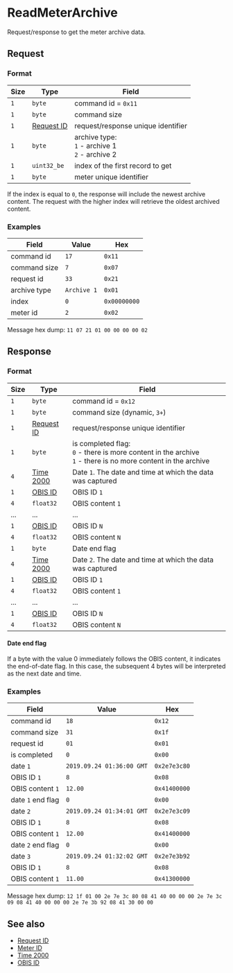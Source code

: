 # ReadMeterArchive

Request/response to get the meter archive data.


## Request

### Format

| Size | Type                                 | Field                                                   |
| ---- | ------------------------------------ | ------------------------------------------------------- |
| `1`  | `byte`                               | command id = `0x11`                                     |
| `1`  | `byte`                               | command size                                            |
| `1`  | [Request ID](../types.md#request-id) | request/response unique identifier                      |
| `1`  | `byte`                               | archive type: <br> `1` - archive 1 <br> `2` - archive 2 |
| `1`  | `uint32_be`                          | index of the first record to get                        |
| `1`  | `byte`                               | meter unique identifier                                 |


If the index is equal to `0`, the response will include the newest archive content.
The request with the higher index will retrieve the oldest archived content.


### Examples

| Field        | Value       | Hex          |
| ------------ | ----------- | ------------ |
| command id   | `17`        | `0x11`       |
| command size | `7`         | `0x07`       |
| request id   | `33`        | `0x21`       |
| archive type | `Archive 1` | `0x01`       |
| index        | `0`         | `0x00000000` |
| meter id     | `2`         | `0x02`       |

Message hex dump: `11 07 21 01 00 00 00 00 02`


## Response

### Format

| Size | Type                                 | Field                                                                                                                 |
| ---- | ------------------------------------ | --------------------------------------------------------------------------------------------------------------------- |
| `1`  | `byte`                               | command id = `0x12`                                                                                                   |
| `1`  | `byte`                               | command size (dynamic, `3+`)                                                                                          |
| `1`  | [Request ID](../types.md#request-id) | request/response unique identifier                                                                                    |
| `1`  | `byte`                               | is completed flag: <br> `0` - there is more content in the archive <br> `1` - there is no more content in the archive |
| `4`  | [Time 2000](../types.md#time-2000)   | Date `1`. The date and time at which the data was captured                                                            |
| `1`  | [OBIS ID](../types.md#obis-id)       | OBIS ID `1`                                                                                                           |
| `4`  | `float32`                            | OBIS content `1`                                                                                                      |
| ...  | ...                                  | ...                                                                                                                   |
| `1`  | [OBIS ID](../types.md#obis-od)       | OBIS ID `N`                                                                                                           |
| `4`  | `float32`                            | OBIS content `N`                                                                                                      |
| `1`  | `byte`                               | Date end flag                                                                                                         |
| `4`  | [Time 2000](../types.md#time-2000)   | Date `2`. The date and time at which the data was captured                                                            |
| `1`  | [OBIS ID](../types.md#obis-id)       | OBIS ID `1`                                                                                                           |
| `4`  | `float32`                            | OBIS content `1`                                                                                                      |
| ...  | ...                                  | ...                                                                                                                   |
| `1`  | [OBIS ID](../types.md#obis-od)       | OBIS ID `N`                                                                                                           |
| `4`  | `float32`                            | OBIS content `N`                                                                                                      |

#### Date end flag
If a byte with the value 0 immediately follows the OBIS content, it indicates the end-of-date flag. In this case, the subsequent 4 bytes will be interpreted as the next date and time.


### Examples

| Field             | Value                     | Hex          |
| ----------------- | ------------------------- | ------------ |
| command id        | `18`                      | `0x12`       |
| command size      | `31`                      | `0x1f`       |
| request id        | `01`                      | `0x01`       |
| is completed      | `0`                       | `0x00`       |
| date `1`          | `2019.09.24 01:36:00 GMT` | `0x2e7e3c80` |
| OBIS ID `1`       | `8`                       | `0x08`       |
| OBIS content `1`  | `12.00`                   | `0x41400000` |
| date `1` end flag | `0`                       | `0x00`       |
| date `2`          | `2019.09.24 01:34:01 GMT` | `0x2e7e3c09` |
| OBIS ID `1`       | `8`                       | `0x08`       |
| OBIS content `1`  | `12.00`                   | `0x41400000` |
| date `2` end flag | `0`                       | `0x00`       |
| date `3`          | `2019.09.24 01:32:02 GMT` | `0x2e7e3b92` |
| OBIS ID `1`       | `8`                       | `0x08`       |
| OBIS content `1`  | `11.00`                   | `0x41300000` |


Message hex dump: `12 1f 01 00 2e 7e 3c 80 08 41 40 00 00 00 2e 7e 3c 09 08 41 40 00 00 00 2e 7e 3b 92 08 41 30 00 00`


## See also

* [Request ID](../types.md#request-id)
* [Meter ID](../types.md#meter-id)
* [Time 2000](../types.md#time-2000)
* [OBIS ID](../types.md#obis-id)
